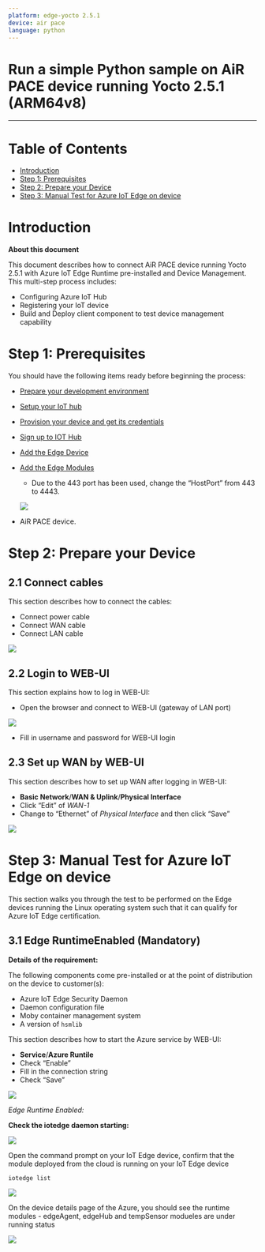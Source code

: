 ```yaml
---
platform: edge-yocto 2.5.1
device: air pace
language: python
---
```


Run a simple Python sample on AiR PACE device running Yocto 2.5.1 (ARM64v8)
===
---

# Table of Contents

-   [Introduction](#Introduction)
-   [Step 1: Prerequisites](#Prerequisites)
-   [Step 2: Prepare your Device](#PrepareDevice)
-   [Step 3: Manual Test for Azure IoT Edge on device](#Manual)

<a name="Introduction"></a>
# Introduction

**About this document**

This document describes how to connect AiR PACE device running Yocto 2.5.1 with Azure IoT Edge Runtime pre-installed and Device Management. This multi-step process includes:

-   Configuring Azure IoT Hub
-   Registering your IoT device
-   Build and Deploy client component to test device management capability 

<a name="Prerequisites"></a>
# Step 1: Prerequisites

You should have the following items ready before beginning the process:

-   [Prepare your development environment]( https://github.com/Azure/azure-iot-sdk-c/blob/master/doc/devbox_setup.md)
-   [Setup your IoT hub](https://account.windowsazure.com/signup?offer=ms-azr-0044p)
-   [Provision your device and get its credentials]( https://catalog.azureiotsolutions.com/docs?title=Azure/azure-iot-device-ecosystem/manage_iot_hub)
-   [Sign up to IOT Hub](https://account.windowsazure.com/signup?offer=ms-azr-0044p)
-   [Add the Edge Device](https://docs.microsoft.com/en-us/azure/iot-edge/quickstart-linux)
-   [Add the Edge Modules](https://docs.microsoft.com/en-us/azure/iot-edge/quickstart-linux#deploy-a-module)
	-   Due to the 443 port has been used, change the “HostPort” from 443 to 4443.

	![](./media/airpace/RuntimeSettings.png)

-   AiR PACE device.

<a name="PrepareDevice"></a>
# Step 2: Prepare your Device

<a name="Step-2-1-ConnectCables"></a>
## 2.1 Connect cables

This section describes how to connect the cables:

-   Connect power cable
-   Connect WAN cable
-   Connect LAN cable

 ![](./media/airpace/AiRPACEAppearance.png)

<a name="Step-2-2 Login2WEB-UI"></a>
## 2.2 Login to WEB-UI

This section explains how to log in WEB-UI:

-   Open the browser and connect to WEB-UI (gateway of LAN port)

 ![](./media/airpace/web-ui-login.png)

-   Fill in username and password for WEB-UI login

<a name="Step-2-3-SetUpWANbyWEB-UI"></a>
## 2.3 Set up WAN by WEB-UI

This section describes how to set up WAN after logging in WEB-UI:

-   **Basic Network**/**WAN & Uplink**/**Physical Interface**
-   Click “Edit” of *WAN-1*
-   Change to “Ethernet” of *Physical Interface* and then click “Save”

 ![](./media/airpace/web-ui-WAN.png)

<a name="Manual"></a>
# Step 3: Manual Test for Azure IoT Edge on device

This section walks you through the test to be performed on the Edge devices running the Linux operating system such that it can qualify for Azure IoT Edge certification.

<a name="Step-3-1-IoTEdgeRunTime"></a>
## 3.1 Edge RuntimeEnabled (Mandatory)

**Details of the requirement:**

The following components come pre-installed or at the point of distribution on the device to customer(s):

-   Azure IoT Edge Security Daemon
-   Daemon configuration file
-   Moby container management system
-   A version of `hsmlib` 

This section describes how to start the Azure service by WEB-UI:

-   **Service**/**Azure Runtile**
-   Check “Enable”
-   Fill in the connection string
-   Check “Save”

 ![](./media/airpace/web-ui-azureruntime.png)

*Edge Runtime Enabled:*

**Check the iotedge daemon starting:** 

 ![](./media/airpace/iotedege_start.png)

Open the command prompt on your IoT Edge device, confirm that the module deployed from the cloud is running on your IoT Edge device

    iotedge list

 ![](./media/airpace/iotedge_list.png) 

On the device details page of the Azure, you should see the runtime modules - edgeAgent, edgeHub and tempSensor modueles are under running status

 ![](./media/airpace/tempSensor.png)

